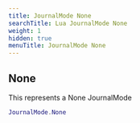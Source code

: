 ```yaml
---
title: JournalMode None
searchTitle: Lua JournalMode None
weight: 1
hidden: true
menuTitle: JournalMode None
---
```

## None

This represents a None JournalMode
```lua
JournalMode.None
```